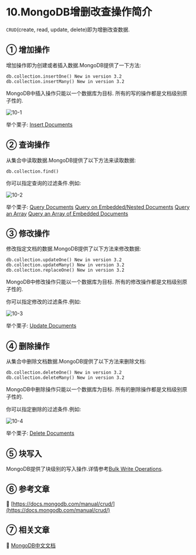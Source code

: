 10.MongoDB增删改查操作简介
===


`CRUD`(create, read, update, delete)即为增删改查数据.

① 增加操作
---

增加操作即为创建或者插入数据.MongoDB提供了一下方法:

```
db.collection.insertOne() New in version 3.2
db.collection.insertMany() New in version 3.2
```

MongoDB中插入操作只能以一个数据库为目标. 所有的写的操作都是文档级别原子性的.

![10-1](http://localhost/img/mongodb/basic/10-1.svg)

举个栗子:
[Insert Documents](https://docs.mongodb.com/manual/tutorial/insert-documents/)

② 查询操作
---

从集合中读取数据.MongoDB提供了以下方法来读取数据:

```
db.collection.find()
```

你可以指定查询的过滤条件.例如:

![10-2](http://localhost/img/mongodb/basic/10-2.svg)

举个栗子:
[Query Documents](https://docs.mongodb.com/manual/tutorial/query-documents/)
[Query on Embedded/Nested Documents](https://docs.mongodb.com/manual/tutorial/query-embedded-documents/)
[Query an Array](https://docs.mongodb.com/manual/tutorial/query-arrays/)
[Query an Array of Embedded Documents](https://docs.mongodb.com/manual/tutorial/query-array-of-documents/)

③ 修改操作
---

修改指定文档的数据.MongoDB提供了以下方法来修改数据:

```
db.collection.updateOne() New in version 3.2
db.collection.updateMany() New in version 3.2
db.collection.replaceOne() New in version 3.2
```

MongoDB中修改操作只能以一个数据库为目标. 所有的修改操作都是文档级别原子性的.

你可以指定修改的过滤条件.例如:

![10-3](http://localhost/img/mongodb/basic/10-3.svg)

举个栗子:
[Update Documents](https://docs.mongodb.com/manual/tutorial/update-documents/)

④ 删除操作
---

从集合中删除文档数据.MongoDB提供了以下方法来删除文档:

```
db.collection.deleteOne() New in version 3.2
db.collection.deleteMany() New in version 3.2
```

MongoDB中删除操作只能以一个数据库为目标. 所有的删除操作都是文档级别原子性的.

你可以指定删除的过滤条件.例如:

![10-4](http://localhost/img/mongodb/basic/10-4.svg)

举个栗子:
[Delete Documents](https://docs.mongodb.com/manual/tutorial/remove-documents/)

⑤ 块写入
---

MongoDB提供了块级别的写入操作.详情参考[Bulk Write Operations](https://docs.mongodb.com/manual/core/bulk-write-operations/).

⑥ 参考文章
---

📖 [https://docs.mongodb.com/manual/crud/](https://docs.mongodb.com/manual/crud/)

⑦ 相关文章
---

📖 [MongoDB中文文档](https://localhost/article/mongodb/index.html)